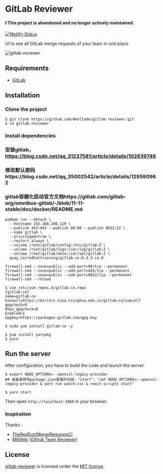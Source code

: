 # GitLab Reviewer

**❗ This project is abandoned and no longer actively maintained.**

[![Netlify Status](https://api.netlify.com/api/v1/badges/80c95e9b-a3a7-4b2a-a115-5508fc98a619/deploy-status)](https://app.netlify.com/sites/gitlab-reviewer/deploys)

UI to see all GitLab merge requests of your team in one place.

![gitlab-reviewer](screenshot.png)

## Requirements

* [GitLab](https://about.gitlab.com/)

## Installation

### Clone the project

```shell
$ git clone https://github.com/Akollade/gitlab-reviewer.git
$ cd gitlab-reviewer
```

### Install dependencies
### 安装gitlab， https://blog.csdn.net/qq_31237581/article/details/102639749
### 修改默认密码https://blog.csdn.net/qq_35002542/article/details/129590962 
### gitlab容器化启动官方文档https://gitlab.com/gitlab-org/omnibus-gitlab/-/blob/11-11-stable/doc/docker/README.md

```shell
podman run --detach \
  --hostname 192.168.200.129 \
  --publish 443:443 --publish 80:80 --publish 8022:22 \
  --name gitlab \
  --privileged=true \
  --restart always \
  --volume /root/gitlab/config:/etc/gitlab:Z \
  --volume /root/gitlab/logs:/var/log/gitlab:Z \
  --volume /root/gitlab/data:/var/opt/gitlab:Z \
  quay.io/redhattraining/gitlab-ce:8.4.3-ce.0

firewall-cmd --zone=public --add-port=80/tcp --permanent
firewall-cmd --zone=public --add-port=443/tcp --permanent
firewall-cmd --zone=public --add-port=8022/tcp --permanent
firewall-cmd --reload
```

```shell
$ vim /etc/yum.repos.d/gitlab-ce.repo
[gitlab-ce]
name=gitlab-ce
baseurl=https://mirrors.tuna.tsinghua.edu.cn/gitlab-ce/yum/el7
gpgcheck=0
Repo_gpgcheck=0
Enabled=1
Gpgkey=https://packages.gitlab.com/gpg.key

$ sudo yum install gitlab-ce -y
```

```shell
$ yum install yarnpkg
$ yarn
```

## Run the server

After configuration, you have to build the code and launch the server.

```shell
$ export NODE_OPTIONS=--openssl-legacy-provider
## 或者是修改package.json里面的内容，"start": "set NODE_OPTIONS=--openssl-legacy-provider & yarn run watch:css & react-scripts start"

$ yarn start
```

Then open `http://localhost:3000` in your browser.

### Inspiration

Thanks :
* [TheRedDot/MergeRequestsCI](https://github.com/TheRedDot/MergeRequestsCI)
* [M6Web](https://tech.m6web.fr/) ([Github Team Reviewer](https://github.com/M6Web/GithubTeamReviewer))

## License

[gitlab-reviewer](https://github.com/Akollade/gitlab-reviewer) is licensed under the [MIT license](LICENSE).
